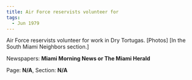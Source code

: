 ```yaml
---  
title: Air Force reservists volunteer for  
tags:  
  - Jun 1979  
---  
```

  
Air Force reservists volunteer for work in Dry Tortugas. [Photos] [In the South Miami Neighbors section.]  
  
Newspapers: **Miami Morning News or The Miami Herald**  
  
Page: **N/A**, Section: **N/A** 

